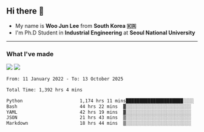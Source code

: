 ## Hi there 👋

- My name is **Woo Jun Lee** from **South Korea 🇰🇷**
- I'm Ph.D Student in **Industrial Engineering** at **Seoul National University**

---

### What I've made

<a href="https://share.streamlit.io/tomtom1103/kuiai_hackathon_2022/main/JL_app.py"><img src="https://img.shields.io/badge/Journey Lee-161B22?style=for-the-badge&logo=streamlit&logoColor=FF4B4B"/></a> <a href="https://jeon-100.github.io/Dangzang/"><img src="https://img.shields.io/badge/당신을 위한 장학금, 당장!-161B22?style=for-the-badge&logo=react&logoColor=#61DAFB"/></a>

<!--START_SECTION:waka-->

```txt
From: 11 January 2022 - To: 13 October 2025

Total Time: 1,392 hrs 4 mins

Python                     1,174 hrs 11 mins█████████████████████░░░░   83.68 %
Bash                       44 hrs 22 mins  ▓░░░░░░░░░░░░░░░░░░░░░░░░   03.16 %
YAML                       42 hrs 19 mins  ▓░░░░░░░░░░░░░░░░░░░░░░░░   03.02 %
JSON                       21 hrs 43 mins  ▒░░░░░░░░░░░░░░░░░░░░░░░░   01.55 %
Markdown                   18 hrs 44 mins  ▒░░░░░░░░░░░░░░░░░░░░░░░░   01.34 %
```

<!--END_SECTION:waka-->
